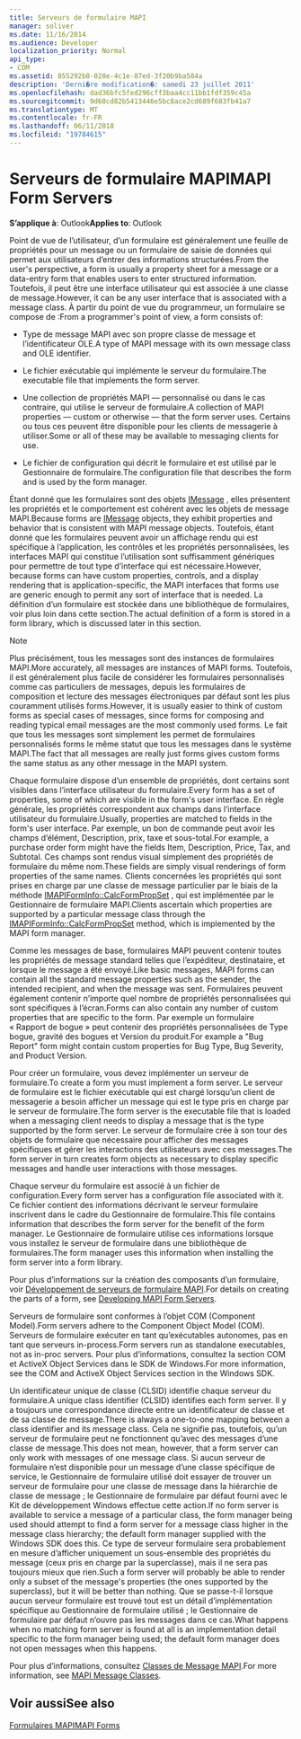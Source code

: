 ```yaml
---
title: Serveurs de formulaire MAPI
manager: soliver
ms.date: 11/16/2014
ms.audience: Developer
localization_priority: Normal
api_type:
- COM
ms.assetid: 855292b8-028e-4c1e-87ed-3f20b9ba584a
description: 'Derni�re modification�: samedi 23 juillet 2011'
ms.openlocfilehash: dad36bfc5fed296cff3baa4cc11bb1fdf359c45a
ms.sourcegitcommit: 9d60cd82b5413446e5bc8ace2cd689f683fb41a7
ms.translationtype: MT
ms.contentlocale: fr-FR
ms.lasthandoff: 06/11/2018
ms.locfileid: "19784615"
---
```

# <a name="mapi-form-servers"></a><span data-ttu-id="abb44-103">Serveurs de formulaire MAPI</span><span class="sxs-lookup"><span data-stu-id="abb44-103">MAPI Form Servers</span></span>

  
  
<span data-ttu-id="abb44-104">**S’applique à**: Outlook</span><span class="sxs-lookup"><span data-stu-id="abb44-104">**Applies to**: Outlook</span></span> 
  
<span data-ttu-id="abb44-105">Point de vue de l’utilisateur, d’un formulaire est généralement une feuille de propriétés pour un message ou un formulaire de saisie de données qui permet aux utilisateurs d’entrer des informations structurées.</span><span class="sxs-lookup"><span data-stu-id="abb44-105">From the user's perspective, a form is usually a property sheet for a message or a data-entry form that enables users to enter structured information.</span></span> <span data-ttu-id="abb44-106">Toutefois, il peut être une interface utilisateur qui est associée à une classe de message.</span><span class="sxs-lookup"><span data-stu-id="abb44-106">However, it can be any user interface that is associated with a message class.</span></span> <span data-ttu-id="abb44-107">À partir du point de vue du programmeur, un formulaire se compose de :</span><span class="sxs-lookup"><span data-stu-id="abb44-107">From a programmer's point of view, a form consists of:</span></span>
  
- <span data-ttu-id="abb44-108">Type de message MAPI avec son propre classe de message et l’identificateur OLE.</span><span class="sxs-lookup"><span data-stu-id="abb44-108">A type of MAPI message with its own message class and OLE identifier.</span></span>
    
- <span data-ttu-id="abb44-109">Le fichier exécutable qui implémente le serveur du formulaire.</span><span class="sxs-lookup"><span data-stu-id="abb44-109">The executable file that implements the form server.</span></span>
    
- <span data-ttu-id="abb44-110">Une collection de propriétés MAPI — personnalisé ou dans le cas contraire, qui utilise le serveur de formulaire.</span><span class="sxs-lookup"><span data-stu-id="abb44-110">A collection of MAPI properties — custom or otherwise — that the form server uses.</span></span> <span data-ttu-id="abb44-111">Certains ou tous ces peuvent être disponible pour les clients de messagerie à utiliser.</span><span class="sxs-lookup"><span data-stu-id="abb44-111">Some or all of these may be available to messaging clients for use.</span></span>
    
- <span data-ttu-id="abb44-112">Le fichier de configuration qui décrit le formulaire et est utilisé par le Gestionnaire de formulaire.</span><span class="sxs-lookup"><span data-stu-id="abb44-112">The configuration file that describes the form and is used by the form manager.</span></span>
    
<span data-ttu-id="abb44-113">Étant donné que les formulaires sont des objets [IMessage](imessageimapiprop.md) , elles présentent les propriétés et le comportement est cohérent avec les objets de message MAPI.</span><span class="sxs-lookup"><span data-stu-id="abb44-113">Because forms are [IMessage](imessageimapiprop.md) objects, they exhibit properties and behavior that is consistent with MAPI message objects.</span></span> <span data-ttu-id="abb44-114">Toutefois, étant donné que les formulaires peuvent avoir un affichage rendu qui est spécifique à l’application, les contrôles et les propriétés personnalisées, les interfaces MAPI qui constitue l’utilisation sont suffisamment génériques pour permettre de tout type d’interface qui est nécessaire.</span><span class="sxs-lookup"><span data-stu-id="abb44-114">However, because forms can have custom properties, controls, and a display rendering that is application-specific, the MAPI interfaces that forms use are generic enough to permit any sort of interface that is needed.</span></span> <span data-ttu-id="abb44-115">La définition d’un formulaire est stockée dans une bibliothèque de formulaires, voir plus loin dans cette section.</span><span class="sxs-lookup"><span data-stu-id="abb44-115">The actual definition of a form is stored in a form library, which is discussed later in this section.</span></span> 
  
> [!NOTE]
> <span data-ttu-id="abb44-116">Plus précisément, tous les messages sont des instances de formulaires MAPI.</span><span class="sxs-lookup"><span data-stu-id="abb44-116">More accurately, all messages are instances of MAPI forms.</span></span> <span data-ttu-id="abb44-117">Toutefois, il est généralement plus facile de considérer les formulaires personnalisés comme cas particuliers de messages, depuis les formulaires de composition et lecture des messages électroniques par défaut sont les plus couramment utilisés forms.</span><span class="sxs-lookup"><span data-stu-id="abb44-117">However, it is usually easier to think of custom forms as special cases of messages, since forms for composing and reading typical email messages are the most commonly used forms.</span></span> <span data-ttu-id="abb44-118">Le fait que tous les messages sont simplement les permet de formulaires personnalisés forms le même statut que tous les messages dans le système MAPI.</span><span class="sxs-lookup"><span data-stu-id="abb44-118">The fact that all messages are really just forms gives custom forms the same status as any other message in the MAPI system.</span></span> 
  
<span data-ttu-id="abb44-119">Chaque formulaire dispose d’un ensemble de propriétés, dont certains sont visibles dans l’interface utilisateur du formulaire.</span><span class="sxs-lookup"><span data-stu-id="abb44-119">Every form has a set of properties, some of which are visible in the form's user interface.</span></span> <span data-ttu-id="abb44-120">En règle générale, les propriétés correspondent aux champs dans l’interface utilisateur du formulaire.</span><span class="sxs-lookup"><span data-stu-id="abb44-120">Usually, properties are matched to fields in the form's user interface.</span></span> <span data-ttu-id="abb44-121">Par exemple, un bon de commande peut avoir les champs d’élément, Description, prix, taxe et sous-total.</span><span class="sxs-lookup"><span data-stu-id="abb44-121">For example, a purchase order form might have the fields Item, Description, Price, Tax, and Subtotal.</span></span> <span data-ttu-id="abb44-122">Ces champs sont rendus visual simplement des propriétés de formulaire du même nom.</span><span class="sxs-lookup"><span data-stu-id="abb44-122">These fields are simply visual renderings of form properties of the same names.</span></span> <span data-ttu-id="abb44-123">Clients concernées les propriétés qui sont prises en charge par une classe de message particulier par le biais de la méthode [IMAPIFormInfo::CalcFormPropSet](imapiforminfo-calcformpropset.md) , qui est implémentée par le Gestionnaire de formulaire MAPI.</span><span class="sxs-lookup"><span data-stu-id="abb44-123">Clients ascertain which properties are supported by a particular message class through the [IMAPIFormInfo::CalcFormPropSet](imapiforminfo-calcformpropset.md) method, which is implemented by the MAPI form manager.</span></span> 
  
<span data-ttu-id="abb44-124">Comme les messages de base, formulaires MAPI peuvent contenir toutes les propriétés de message standard telles que l’expéditeur, destinataire, et lorsque le message a été envoyé.</span><span class="sxs-lookup"><span data-stu-id="abb44-124">Like basic messages, MAPI forms can contain all the standard message properties such as the sender, the intended recipient, and when the message was sent.</span></span> <span data-ttu-id="abb44-125">Formulaires peuvent également contenir n’importe quel nombre de propriétés personnalisées qui sont spécifiques à l’écran.</span><span class="sxs-lookup"><span data-stu-id="abb44-125">Forms can also contain any number of custom properties that are specific to the form.</span></span> <span data-ttu-id="abb44-126">Par exemple un formulaire « Rapport de bogue » peut contenir des propriétés personnalisées de Type bogue, gravité des bogues et Version du produit.</span><span class="sxs-lookup"><span data-stu-id="abb44-126">For example a "Bug Report" form might contain custom properties for Bug Type, Bug Severity, and Product Version.</span></span>
  
<span data-ttu-id="abb44-127">Pour créer un formulaire, vous devez implémenter un serveur de formulaire.</span><span class="sxs-lookup"><span data-stu-id="abb44-127">To create a form you must implement a form server.</span></span> <span data-ttu-id="abb44-128">Le serveur de formulaire est le fichier exécutable qui est chargé lorsqu’un client de messagerie a besoin afficher un message qui est le type pris en charge par le serveur de formulaire.</span><span class="sxs-lookup"><span data-stu-id="abb44-128">The form server is the executable file that is loaded when a messaging client needs to display a message that is the type supported by the form server.</span></span> <span data-ttu-id="abb44-129">Le serveur de formulaire crée à son tour des objets de formulaire que nécessaire pour afficher des messages spécifiques et gérer les interactions des utilisateurs avec ces messages.</span><span class="sxs-lookup"><span data-stu-id="abb44-129">The form server in turn creates form objects as necessary to display specific messages and handle user interactions with those messages.</span></span>
  
<span data-ttu-id="abb44-130">Chaque serveur du formulaire est associé à un fichier de configuration.</span><span class="sxs-lookup"><span data-stu-id="abb44-130">Every form server has a configuration file associated with it.</span></span> <span data-ttu-id="abb44-131">Ce fichier contient des informations décrivant le serveur formulaire inscrivent dans le cadre du Gestionnaire de formulaire.</span><span class="sxs-lookup"><span data-stu-id="abb44-131">This file contains information that describes the form server for the benefit of the form manager.</span></span> <span data-ttu-id="abb44-132">Le Gestionnaire de formulaire utilise ces informations lorsque vous installez le serveur de formulaire dans une bibliothèque de formulaires.</span><span class="sxs-lookup"><span data-stu-id="abb44-132">The form manager uses this information when installing the form server into a form library.</span></span>
  
<span data-ttu-id="abb44-133">Pour plus d’informations sur la création des composants d’un formulaire, voir [Développement de serveurs de formulaire MAPI](developing-mapi-form-servers.md).</span><span class="sxs-lookup"><span data-stu-id="abb44-133">For details on creating the parts of a form, see [Developing MAPI Form Servers](developing-mapi-form-servers.md).</span></span>
  
<span data-ttu-id="abb44-134">Serveurs de formulaire sont conformes à l’objet COM (Component Model).</span><span class="sxs-lookup"><span data-stu-id="abb44-134">Form servers adhere to the Component Object Model (COM).</span></span> <span data-ttu-id="abb44-135">Serveurs de formulaire exécuter en tant qu’exécutables autonomes, pas en tant que serveurs in-process.</span><span class="sxs-lookup"><span data-stu-id="abb44-135">Form servers run as standalone executables, not as in-proc servers.</span></span> <span data-ttu-id="abb44-136">Pour plus d’informations, consultez la section COM et ActiveX Object Services dans le SDK de Windows.</span><span class="sxs-lookup"><span data-stu-id="abb44-136">For more information, see the COM and ActiveX Object Services section in the Windows SDK.</span></span>
  
<span data-ttu-id="abb44-137">Un identificateur unique de classe (CLSID) identifie chaque serveur du formulaire.</span><span class="sxs-lookup"><span data-stu-id="abb44-137">A unique class identifier (CLSID) identifies each form server.</span></span> <span data-ttu-id="abb44-138">Il y a toujours une correspondance directe entre un identificateur de classe et de sa classe de message.</span><span class="sxs-lookup"><span data-stu-id="abb44-138">There is always a one-to-one mapping between a class identifier and its message class.</span></span> <span data-ttu-id="abb44-139">Cela ne signifie pas, toutefois, qu’un serveur de formulaire peut ne fonctionnent qu’avec des messages d’une classe de message.</span><span class="sxs-lookup"><span data-stu-id="abb44-139">This does not mean, however, that a form server can only work with messages of one message class.</span></span> <span data-ttu-id="abb44-140">Si aucun serveur de formulaire n’est disponible pour un message d’une classe spécifique de service, le Gestionnaire de formulaire utilisé doit essayer de trouver un serveur de formulaire pour une classe de message dans la hiérarchie de classe de message ; le Gestionnaire de formulaire par défaut fourni avec le Kit de développement Windows effectue cette action.</span><span class="sxs-lookup"><span data-stu-id="abb44-140">If no form server is available to service a message of a particular class, the form manager being used should attempt to find a form server for a message class higher in the message class hierarchy; the default form manager supplied with the Windows SDK does this.</span></span> <span data-ttu-id="abb44-141">Ce type de serveur formulaire sera probablement en mesure d’afficher uniquement un sous-ensemble des propriétés du message (ceux pris en charge par la superclasse), mais il ne sera pas toujours mieux que rien.</span><span class="sxs-lookup"><span data-stu-id="abb44-141">Such a form server will probably be able to render only a subset of the message's properties (the ones supported by the superclass), but it will be better than nothing.</span></span> <span data-ttu-id="abb44-142">Que se passe-t-il lorsque aucun serveur formulaire est trouvé tout est un détail d’implémentation spécifique au Gestionnaire de formulaire utilisé ; le Gestionnaire de formulaire par défaut n’ouvre pas les messages dans ce cas.</span><span class="sxs-lookup"><span data-stu-id="abb44-142">What happens when no matching form server is found at all is an implementation detail specific to the form manager being used; the default form manager does not open messages when this happens.</span></span>
  
<span data-ttu-id="abb44-143">Pour plus d’informations, consultez [Classes de Message MAPI](mapi-message-classes.md).</span><span class="sxs-lookup"><span data-stu-id="abb44-143">For more information, see [MAPI Message Classes](mapi-message-classes.md).</span></span>
  
## <a name="see-also"></a><span data-ttu-id="abb44-144">Voir aussi</span><span class="sxs-lookup"><span data-stu-id="abb44-144">See also</span></span>



[<span data-ttu-id="abb44-145">Formulaires MAPI</span><span class="sxs-lookup"><span data-stu-id="abb44-145">MAPI Forms</span></span>](mapi-forms.md)

